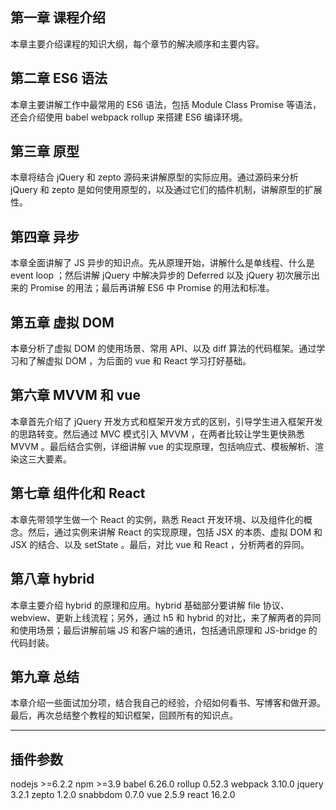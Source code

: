 
## 第一章 课程介绍

本章主要介绍课程的知识大纲，每个章节的解决顺序和主要内容。

## 第二章 ES6 语法

本章主要讲解工作中最常用的 ES6 语法，包括 Module Class Promise 等语法，还会介绍使用 babel webpack rollup 来搭建 ES6 编译环境。

## 第三章 原型

本章将结合 jQuery 和 zepto 源码来讲解原型的实际应用。通过源码来分析 jQuery 和 zepto 是如何使用原型的，以及通过它们的插件机制，讲解原型的扩展性。

## 第四章 异步

本章全面讲解了 JS 异步的知识点。先从原理开始，讲解什么是单线程、什么是 event loop ；然后讲解 jQuery 中解决异步的 Deferred 以及 jQuery 初次展示出来的 Promise 的用法；最后再讲解 ES6 中 Promise 的用法和标准。

## 第五章 虚拟 DOM

本章分析了虚拟 DOM 的使用场景、常用 API、以及 diff 算法的代码框架。通过学习和了解虚拟 DOM ，为后面的 vue 和 React 学习打好基础。

## 第六章 MVVM 和 vue

本章首先介绍了 jQuery 开发方式和框架开发方式的区别，引导学生进入框架开发的思路转变。然后通过 MVC 模式引入 MVVM ，在两者比较让学生更快熟悉 MVVM 。最后结合实例，详细讲解 vue 的实现原理，包括响应式、模板解析、渲染这三大要素。

## 第七章 组件化和 React

本章先带领学生做一个 React 的实例，熟悉 React 开发环境、以及组件化的概念。然后，通过实例来讲解 React 的实现原理，包括 JSX 的本质、虚拟 DOM 和 JSX 的结合、以及 setState 。最后，对比 vue 和 React ，分析两者的异同。

## 第八章 hybrid

本章主要介绍 hybrid 的原理和应用。hybrid 基础部分要讲解 file 协议、webview、更新上线流程；另外，通过 h5 和 hybrid 的对比，来了解两者的异同和使用场景；最后讲解前端 JS 和客户端的通讯，包括通讯原理和 JS-bridge 的代码封装。

## 第九章 总结

本章介绍一些面试加分项，结合我自己的经验，介绍如何看书、写博客和做开源。最后，再次总结整个教程的知识框架，回顾所有的知识点。

-----


## 插件参数

nodejs     >=6.2.2
npm        >=3.9
babel      6.26.0
rollup     0.52.3
webpack    3.10.0
jquery     3.2.1
zepto      1.2.0
snabbdom   0.7.0
vue        2.5.9
react      16.2.0
